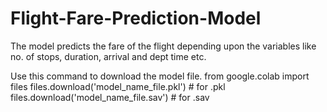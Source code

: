 # Flight-Fare-Prediction-Model

The model predicts the fare of the flight depending upon the variables like no. of stops, duration, arrival and dept time etc.


Use this command to download the model file.
from google.colab import files
files.download('model_name_file.pkl') # for .pkl
files.download('model_name_file.sav') # for .sav
